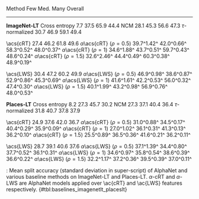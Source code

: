 Method                                 Few         Med.         Many      Overall
-------------------            -----------  -----------  -----------  -----------
**ImageNet-LT**
Cross entropy                          7.7         37.5         65.9         44.4
NCM                                   28.1         45.3         56.6         47.3
$\tau$-normalized                     30.7         46.9         59.1         49.4
<!--  -->
\acs{cRT}                             27.4         46.2         61.8         49.6
$\alpha$\acs{cRT} ($\rho=0.5$)  39.7^1.42^   42.0^0.66^   58.3^0.52^   48.0^0.37^
$\alpha$\acs{cRT} ($\rho=1$)    34.6^1.88^   43.7^0.51^   59.7^0.43^   48.6^0.24^
$\alpha$\acs{cRT} ($\rho=1.5$)  32.6^2.46^   44.4^0.49^   60.3^0.38^   48.9^0.19^
<!--  -->
\acs{LWS}                             30.4         47.2         60.2         49.9
$\alpha$\acs{LWS} ($\rho=0.5$)  46.9^0.98^   38.6^0.87^   52.9^0.86^   45.3^0.69^
$\alpha$\acs{LWS} ($\rho=1$)    41.6^1.61^   42.2^0.53^   56.0^0.32^   47.4^0.30^
$\alpha$\acs{LWS} ($\rho=1.5$)  40.1^1.99^   43.2^0.98^   56.9^0.76^   48.0^0.53^
<!--  -->
<!--  -->
**Places-LT**
Cross entropy                         8.2         27.3         45.7         30.2
NCM                                  27.3         37.1         40.4         36.4
$\tau$-normalized                    31.8         40.7         37.8         37.9
<!--  -->
\acs{cRT}                            24.9         37.6         42.0         36.7
$\alpha$\acs{cRT} ($\rho=0.5$) 31.0^0.88^   34.5^0.17^   40.4^0.29^   35.9^0.09^
$\alpha$\acs{cRT} ($\rho=1$)   27.0^1.02^   36.1^0.31^   41.3^0.13^   36.2^0.10^
$\alpha$\acs{cRT} ($\rho=1.5$) 25.5^0.89^   36.5^0.36^   41.6^0.21^   36.2^0.11^
<!--  -->
\acs{LWS}                            28.7         39.1         40.6         37.6
$\alpha$\acs{LWS} ($\rho=0.5$) 37.1^1.39^   34.4^0.80^   37.7^0.52^   36.1^0.31^
$\alpha$\acs{LWS} ($\rho=1$)   34.6^0.97^   35.8^0.54^   38.6^0.39^   36.6^0.22^
$\alpha$\acs{LWS} ($\rho=1.5$) 32.2^1.17^   37.2^0.36^   39.5^0.39^   37.0^0.11^

: Mean split accuracy (standard deviation in super-script) of AlphaNet and various baseline methods on ImageNet-LT and Places-LT. $\alpha$-cRT and $\alpha$-LWS are AlphaNet models applied over \ac{cRT} and \ac{LWS} features respectively. {#tbl:baselines_imagenetlt_placeslt}
